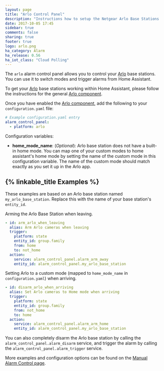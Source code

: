 ```yaml
---
layout: page
title: "Arlo Control Panel"
description: "Instructions how to setup the Netgear Arlo Base Stations as a control panel within Home Assistant."
date: 2017-10-05 17:45
sidebar: true
comments: false
sharing: true
footer: true
logo: arlo.png
ha_category: Alarm
ha_release: 0.56
ha_iot_class: "Cloud Polling"
---
```



The `arlo` alarm control panel allows you to control your [Arlo](https://arlo.netgear.com/) base stations. You can use it to switch modes and trigger alarms from Home Assistant.

To get your [Arlo](https://arlo.netgear.com/) base stations working within Home Assistant, please follow the instructions for the general [Arlo component](/components/arlo).

Once you have enabled the [Arlo component](/components/arlo), add the following to your `configuration.yaml` file:

```yaml
# Example configuration.yaml entry
alarm_control_panel:
  - platform: arlo
```

Configuration variables:

- **home_mode_name**: (*Optional*): Arlo base station does not have a built-in home mode. You can map one of your custom modes to home assistant's home mode by setting the name of the custom mode in this configuration variable. The name of the custom mode should match exactly as you set it up in the Arlo app.

## {% linkable_title Examples %}

These examples are based on an Arlo base station named `my_arlo_base_station`. Replace this with the name of your base station's `entity_id`.

Arming the Arlo Base Station when leaving.

```yaml
- id: arm_arlo_when_leaving
  alias: Arm Arlo cameras when leaving
  trigger:
    platform: state
    entity_id: group.family
    from: home
    to: not_home
  action:
    service: alarm_control_panel.alarm_arm_away
    entity_id: alarm_control_panel.my_arlo_base_station
```

Setting Arlo to a custom mode (mapped to `home_mode_name` in `configuration.yaml`) when arriving.

```yaml
- id: disarm_arlo_when_arriving
  alias: Set Arlo cameras to Home mode when arriving
  trigger:
    platform: state
    entity_id: group.family
    from: not_home
    to: home
  action:
    service: alarm_control_panel.alarm_arm_home
    entity_id: alarm_control_panel.my_arlo_base_station
```

You can also completely disarm the Arlo base station by calling the `alarm_control_panel.alarm_disarm` service, and trigger the alarm by calling the `alarm_control_panel.alarm_trigger` service.

More examples and configuration options can be found on the [Manual Alarm Control page](/components/alarm_control_panel.manual/#examples).
